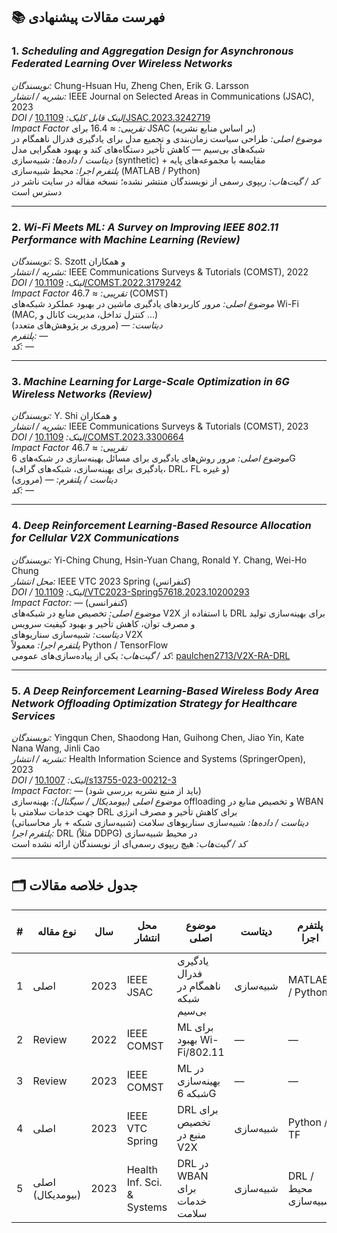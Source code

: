 
## 📚 فهرست مقالات پیشنهادی

### 1. *Scheduling and Aggregation Design for Asynchronous Federated Learning Over Wireless Networks*  
*نویسندگان:* Chung-Hsuan Hu, Zheng Chen, Erik G. Larsson  
*نشریه / انتشار:* IEEE Journal on Selected Areas in Communications (JSAC), 2023  
*DOI / لینک قابل کلیک:* [10.1109/JSAC.2023.3242719](https://dl.acm.org/doi/10.1109/JSAC.2023.3242719)  
*Impact Factor تقریبی:* ≈ 16.4 برای JSAC (بر اساس منابع نشریه)  
*موضوع اصلی:* طراحی سیاست زمان‌بندی و تجمیع مدل برای یادگیری فدرال ناهمگام در شبکه‌های بی‌سیم — کاهش تأخیر دستگاه‌های کند و بهبود همگرایی مدل  
*دیتاست / داده‌ها:* شبیه‌سازی (synthetic) + مقایسه با مجموعه‌های پایه  
*پلتفرم اجرا:* محیط شبیه‌سازی (MATLAB / Python)  
*کد / گیت‌هاب:* ریپوی رسمی از نویسندگان منتشر نشده؛ نسخه مقاله در سایت ناشر در دسترس است  

---

### 2. *Wi-Fi Meets ML: A Survey on Improving IEEE 802.11 Performance with Machine Learning (Review)*  
*نویسندگان:* S. Szott و همکاران  
*نشریه / انتشار:* IEEE Communications Surveys & Tutorials (COMST), 2022  
*DOI / لینک:* [10.1109/COMST.2022.3179242](https://dl.acm.org/doi/abs/10.1109/COMST.2022.3179242)  
*Impact Factor تقریبی:* ≈ 46.7 (COMST)  
*موضوع اصلی:* مرور کاربردهای یادگیری ماشین در بهبود عملکرد شبکه‌های Wi-Fi (MAC, کنترل تداخل، مدیریت کانال و …)  
*دیتاست:* — (مروری بر پژوهش‌های متعدد)  
*پلتفرم:* —  
*کد:* —  

---

### 3. *Machine Learning for Large-Scale Optimization in 6G Wireless Networks (Review)*  
*نویسندگان:* Y. Shi و همکاران  
*نشریه / انتشار:* IEEE Communications Surveys & Tutorials (COMST), 2023  
*DOI / لینک:* [10.1109/COMST.2023.3300664](https://dl.acm.org/doi/abs/10.1109/COMST.2023.3300664)  
*Impact Factor تقریبی:* ≈ 46.7  
*موضوع اصلی:* مرور روش‌های یادگیری برای مسائل بهینه‌سازی در شبکه‌های 6G (یادگیری برای بهینه‌سازی، شبکه‌های گراف، DRL، FL و غیره)  
*دیتاست / پلتفرم:* — (مروری)  
*کد:* —  

---

### 4. *Deep Reinforcement Learning-Based Resource Allocation for Cellular V2X Communications*  
*نویسندگان:* Yi-Ching Chung, Hsin-Yuan Chang, Ronald Y. Chang, Wei-Ho Chung  
*محل انتشار:* IEEE VTC 2023 Spring (کنفرانس)  
*DOI / لینک:* [10.1109/VTC2023-Spring57618.2023.10200293](https://ieeexplore.ieee.org/document/10200293)  
*Impact Factor:* — (کنفرانسی)  
*موضوع اصلی:* تخصیص منابع در شبکه‌های V2X با استفاده از DRL برای بهینه‌سازی تولید و مصرف توان، کاهش تأخیر و بهبود کیفیت سرویس  
*دیتاست:* شبیه‌سازی سناریوهای V2X  
*پلتفرم اجرا:* معمولاً Python / TensorFlow  
*کد / گیت‌هاب:* یکی از پیاده‌سازی‌های عمومی: [paulchen2713/V2X-RA-DRL](https://github.com/paulchen2713/V2X-RA-DRL)  

---

### 5. *A Deep Reinforcement Learning-Based Wireless Body Area Network Offloading Optimization Strategy for Healthcare Services*  
*نویسندگان:* Yingqun Chen, Shaodong Han, Guihong Chen, Jiao Yin, Kate Nana Wang, Jinli Cao  
*نشریه / انتشار:* Health Information Science and Systems (SpringerOpen), 2023  
*DOI / لینک:* [10.1007/s13755-023-00212-3](https://link.springer.com/article/10.1007/s13755-023-00212-3)  
*Impact Factor:* — (باید از منبع نشریه بررسی شود)  
*موضوع اصلی (بیومدیکال / سیگنال):* بهینه‌سازی offloading و تخصیص منابع در WBAN جهت خدمات سلامتی با DRL برای کاهش تأخیر و مصرف انرژی  
*دیتاست / داده‌ها:* شبیه‌سازی سناریوهای سلامت (شبیه‌سازی شبکه + بار محاسباتی)  
*پلتفرم اجرا:* DRL (مثلاً DDPG) در محیط شبیه‌سازی  
*کد / گیت‌هاب:* هیچ ریپوی رسمی‌ای از نویسندگان ارائه نشده است  

---

## 🗂 جدول خلاصه مقالات

| # | نوع مقاله | سال | محل انتشار | موضوع اصلی | دیتاست | پلتفرم اجرا | لینک قابل کلیک |
|---|-----------|------|-------------|-------------------------------|---------|----------------|------------------|
| 1 | اصلی | 2023 | IEEE JSAC | یادگیری فدرال ناهمگام در شبکه بی‌سیم | شبیه‌سازی | MATLAB / Python | [لینک](https://dl.acm.org/doi/10.1109/JSAC.2023.3242719) |
| 2 | Review | 2022 | IEEE COMST | ML برای بهبود Wi-Fi/802.11 | — | — | [لینک](https://dl.acm.org/doi/abs/10.1109/COMST.2022.3179242) |
| 3 | Review | 2023 | IEEE COMST | ML در بهینه‌سازی شبکه 6G | — | — | [لینک](https://dl.acm.org/doi/abs/10.1109/COMST.2023.3300664) |
| 4 | اصلی | 2023 | IEEE VTC Spring | DRL برای تخصیص منبع در V2X | شبیه‌سازی | Python / TF | [لینک](https://ieeexplore.ieee.org/document/10200293) |
| 5 | اصلی (بیومدیکال) | 2023 | Health Inf. Sci. & Systems | DRL در WBAN برای خدمات سلامت | شبیه‌سازی | DRL / محیط شبیه‌سازی | [لینک](https://link.springer.com/article/10.1007/s13755-023-00212-3) |
